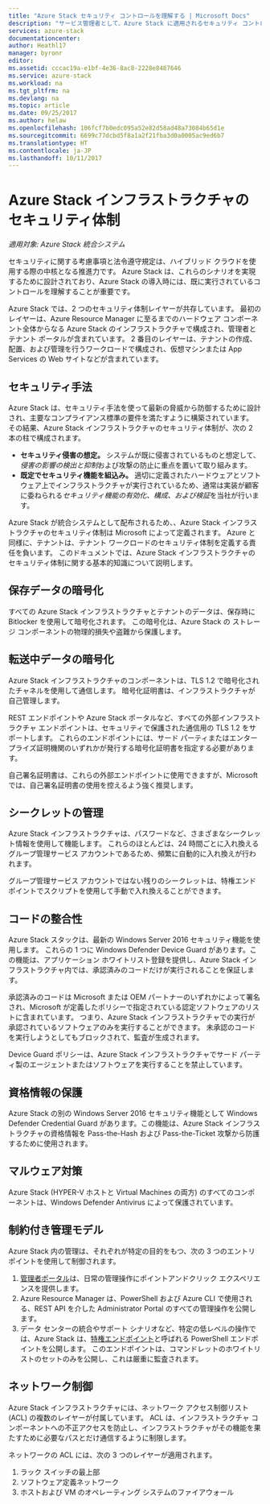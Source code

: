 ```yaml
---
title: "Azure Stack セキュリティ コントロールを理解する | Microsoft Docs"
description: "サービス管理者として、Azure Stack に適用されるセキュリティ コントロールについて学びます。"
services: azure-stack
documentationcenter: 
author: Heathl17
manager: byronr
editor: 
ms.assetid: cccac19a-e1bf-4e36-8ac8-2228e8487646
ms.service: azure-stack
ms.workload: na
ms.tgt_pltfrm: na
ms.devlang: na
ms.topic: article
ms.date: 09/25/2017
ms.author: helaw
ms.openlocfilehash: 106fcf7b0edc095a52e82d58ad48a73084b65d1e
ms.sourcegitcommit: 6699c77dcbd5f8a1a2f21fba3d0a0005ac9ed6b7
ms.translationtype: HT
ms.contentlocale: ja-JP
ms.lasthandoff: 10/11/2017
---
```

# <a name="azure-stack-infrastructure-security-posture"></a>Azure Stack インフラストラクチャのセキュリティ体制

*適用対象: Azure Stack 統合システム*

セキュリティに関する考慮事項と法令遵守規定は、ハイブリッド クラウドを使用する際の中核となる推進力です。 Azure Stack は、これらのシナリオを実現するために設計されており、Azure Stack の導入時には、既に実行されているコントロールを理解することが重要です。

Azure Stack では、2 つのセキュリティ体制レイヤーが共存しています。 最初のレイヤーは、Azure Resource Manager に至るまでのハードウェア コンポーネント全体からなる Azure Stack のインフラストラクチャで構成され、管理者とテナント ポータルが含まれています。 2 番目のレイヤーは、テナントの作成、配置、および管理を行うワークロードで構成され、仮想マシンまたは App Services の Web サイトなどが含まれています。  

## <a name="security-approach"></a>セキュリティ手法
Azure Stack は、セキュリティ手法を使って最新の脅威から防御するために設計され、主要なコンプライアンス標準の要件を満たすように構築されています。 その結果、Azure Stack インフラストラクチャのセキュリティ体制が、次の 2 本の柱で構成されます。

 - **セキュリティ侵害の想定。** システムが既に侵害されているものと想定して、*侵害の影響の検出と抑制*および攻撃の防止に重点を置いて取り組みます。 
 - **既定でセキュリティ機能を組込み。**  適切に定義されたハードウェアとソフトウェア上でインフラストラクチャが実行されているため、通常は実装が顧客に委ねられる*セキュリティ機能の有効化、構成、および検証*を当社が行います。

Azure Stack が統合システムとして配布されるため、、Azure Stack インフラストラクチャのセキュリティ体制は Microsoft によって定義されます。  Azure と同様に、テナントは、テナント ワークロードのセキュリティ体制を定義する責任を負います。 このドキュメントでは、Azure Stack インフラストラクチャのセキュリティ体制に関する基本的知識について説明します。

## <a name="data-at-rest-encryption"></a>保存データの暗号化
すべての Azure Stack インフラストラクチャとテナントのデータは、保存時に Bitlocker を使用して暗号化されます。 この暗号化は、Azure Stack の ストレージ コンポーネントの物理的損失や盗難から保護します。 

## <a name="data-in-transit-encryption"></a>転送中データの暗号化
Azure Stack インフラストラクチャのコンポーネントは、TLS 1.2 で暗号化されたチャネルを使用して通信します。 暗号化証明書は、インフラストラクチャが自己管理します。 

REST エンドポイントや Azure Stack ポータルなど、すべての外部インフラストラクチャ エンドポイントは、セキュリティで保護された通信用の TLS 1.2 をサポートします。 これらのエンドポイントには、サード パーティまたはエンタープライズ証明機関のいずれかが発行する暗号化証明書を指定する必要があります。 

自己署名証明書は、これらの外部エンドポイントに使用できますが、Microsoft では、自己署名証明書の使用を控えるよう強く推奨します。 

## <a name="secret-management"></a>シークレットの管理
Azure Stack インフラストラクチャは、パスワードなど、さまざまなシークレット情報を使用して機能します。 これらのほとんどは、24 時間ごとに入れ換えるグループ管理サービス アカウントであるため、頻繁に自動的に入れ換えが行われます。

グループ管理サービス アカウントではない残りのシークレットは、特権エンドポイントでスクリプトを使用して手動で入れ換えることができます。

## <a name="code-integrity"></a>コードの整合性
Azure Stack スタックは、最新の Windows Server 2016 セキュリティ機能を使用します。 これらの 1 つに Windows Defender Device Guard があります。この機能は、アプリケーション ホワイトリスト登録を提供し、Azure Stack インフラストラクチャ内では、承認済みのコードだけが実行されることを保証します。 

承認済みのコードは Microsoft または OEM パートナーのいずれかによって署名され、Microsoft が定義したポリシーで指定されている認定ソフトウェアのリストに含まれています。 つまり、Azure Stack インフラストラクチャでの実行が承認されているソフトウェアのみを実行することができます。 未承認のコードを実行しようとしてもブロックされて、監査が生成されます。

Device Guard ポリシーは、Azure Stack インフラストラクチャでサード パーティ製のエージェントまたはソフトウェアを実行することを禁止しています。

## <a name="credential-guard"></a>資格情報の保護
Azure Stack の別の Windows Server 2016 セキュリティ機能として Windows Defender Credential Guard があります。この機能は、Azure Stack インフラストラクチャの資格情報を Pass-the-Hash および Pass-the-Ticket 攻撃から防護するために使用されます。

## <a name="antimalware"></a>マルウェア対策
Azure Stack (HYPER-V ホストと Virtual Machines の両方) のすべてのコンポーネントは、Windows Defender Antivirus によって保護されています。

## <a name="constrained-administration-model"></a>制約付き管理モデル
Azure Stack 内の管理は、それぞれが特定の目的をもつ、次の 3 つのエントリ ポイントを使用して制御されます。 
1. [管理者ポータル](azure-stack-manage-portals.md)は、日常の管理操作にポイントアンドクリック エクスペリエンスを提供します。
2. Azure Resource Manager は、PowerShell および Azure CLI で使用される、REST API を介した Administrator Portal のすべての管理操作を公開します。 
3. データ センターの統合やサポート シナリオなど、特定の低レベルの操作では、Azure Stack は、[特権エンドポイント](azure-stack-privileged-endpoint.md)と呼ばれる PowerShell エンドポイントを公開します。 このエンドポイントは、コマンドレットのホワイトリストのセットのみを公開し、これは厳重に監査されます。

## <a name="network-controls"></a>ネットワーク制御
Azure Stack インフラストラクチャには、ネットワーク アクセス制御リスト (ACL) の複数のレイヤーが付属しています。  ACL は、インフラストラクチャ コンポーネントへの不正アクセスを防止し、インフラストラクチャがその機能を果たすために必要なパスとだけ通信するように制限します。 

ネットワークの ACL には、次の 3 つのレイヤーが適用されます。
1.  ラック スイッチの最上部
2.  ソフトウェア定義ネットワーク
3.  ホストおよび VM のオペレーティング システムのファイアウォール 


